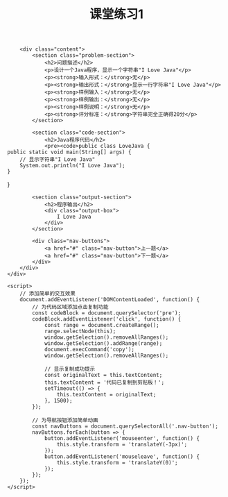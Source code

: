 <!DOCTYPE html>
<html lang="zh-cn">
<head>
    <meta charset="UTF-8">
    <meta name="viewport" content="width=device-width, initial-scale=1.0">
    <title>课堂练习1</title>
</head>
<body>
    <div class="container">
        <header>
            <h1>课堂练习1</h1>
        </header>
        
        <div class="content">
            <section class="problem-section">
                <h2>问题描述</h2>
                <p>设计一个Java程序，显示一个字符串"I Love Java"</p>
                <p><strong>输入形式：</strong>无</p>
                <p><strong>输出形式：</strong>显示一行字符串"I Love Java"</p>
                <p><strong>样例输入：</strong>无</p>
                <p><strong>样例输出：</strong>无</p>
                <p><strong>样例说明：</strong>无</p>
                <p><strong>评分标准：</strong>字符串完全正确得20分</p>
            </section>
            
            <section class="code-section">
                <h2>Java程序代码</h2>
                <pre><code>public class LoveJava {
    public static void main(String[] args) {
        // 显示字符串"I Love Java"
        System.out.println("I Love Java");
    }
}</code></pre>
            </section>
            
            <section class="output-section">
                <h2>程序输出</h2>
                <div class="output-box">
                    I Love Java
                </div>
            </section>
            
            <div class="nav-buttons">
                <a href="#" class="nav-button">上一题</a>
                <a href="#" class="nav-button">下一题</a>
            </div>
        </div>
    </div>

    <script>
        // 添加简单的交互效果
        document.addEventListener('DOMContentLoaded', function() {
            // 为代码区域添加点击复制功能
            const codeBlock = document.querySelector('pre');
            codeBlock.addEventListener('click', function() {
                const range = document.createRange();
                range.selectNode(this);
                window.getSelection().removeAllRanges();
                window.getSelection().addRange(range);
                document.execCommand('copy');
                window.getSelection().removeAllRanges();
                
                // 显示复制成功提示
                const originalText = this.textContent;
                this.textContent = '代码已复制到剪贴板！';
                setTimeout(() => {
                    this.textContent = originalText;
                }, 1500);
            });
            
            // 为导航按钮添加简单动画
            const navButtons = document.querySelectorAll('.nav-button');
            navButtons.forEach(button => {
                button.addEventListener('mouseenter', function() {
                    this.style.transform = 'translateY(-3px)';
                });
                button.addEventListener('mouseleave', function() {
                    this.style.transform = 'translateY(0)';
                });
            });
        });
    </script>
</body>
</html>